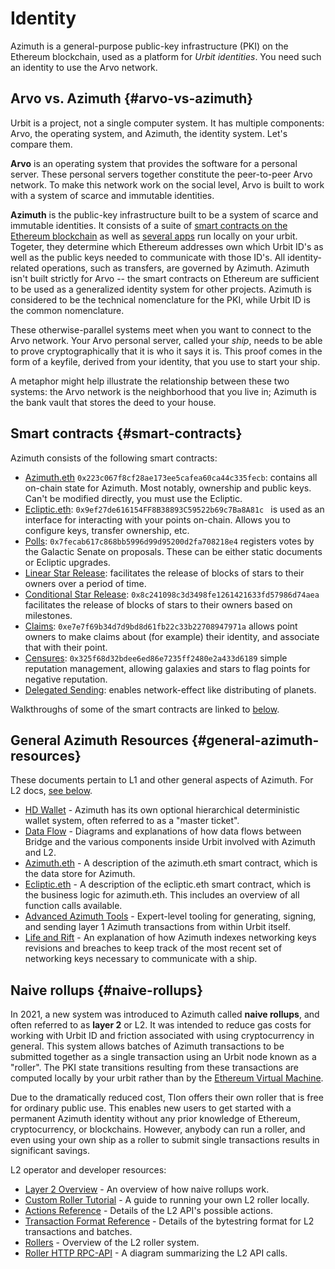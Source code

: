 # Identity

Azimuth is a general-purpose public-key infrastructure (PKI) on the Ethereum blockchain, used as a platform for _Urbit identities_. You need such an identity to use the Arvo network.

## Arvo vs. Azimuth {#arvo-vs-azimuth}

Urbit is a project, not a single computer system. It has multiple components: Arvo, the operating system, and Azimuth, the identity system. Let's compare them.

**Arvo** is an operating system that provides the software for a personal server. These personal servers together constitute the peer-to-peer Arvo network. To make this network work on the social level, Arvo is built to work with a system of scarce and immutable identities.

**Azimuth** is the public-key infrastructure built to be a system of scarce and immutable identities. It consists of a suite of [smart contracts on the Ethereum blockchain](https://github.com/urbit/azimuth) as well as [several apps](concepts/flow.md) run locally on your urbit. Togeter, they determine which Ethereum addresses own which Urbit ID's as well as the public keys needed to communicate with those ID's. All identity-related operations, such as transfers, are governed by Azimuth. Azimuth isn't built strictly for Arvo -- the smart contracts on Ethereum are sufficient to be used as a generalized identity system for other projects. Azimuth is considered to be the technical nomenclature for the PKI, while Urbit ID is the common nomenclature.

These otherwise-parallel systems meet when you want to connect to the Arvo network. Your Arvo personal server, called your _ship_, needs to be able to prove cryptographically that it is who it says it is. This proof comes in the form of a keyfile, derived from your identity, that you use to start your ship.

A metaphor might help illustrate the relationship between these two systems: the Arvo network is the neighborhood that you live in; Azimuth is the bank vault that stores the deed to your house.

## Smart contracts {#smart-contracts}

Azimuth consists of the following smart contracts:

- [Azimuth.eth](https://etherscan.io/address/azimuth.eth) `0x223c067f8cf28ae173ee5cafea60ca44c335fecb`: contains all on-chain state for Azimuth. Most notably, ownership and public keys. Can't be modified directly, you must use the Ecliptic.
- [Ecliptic.eth](https://etherscan.io/address/ecliptic.eth): `0x9ef27de616154FF8B38893C59522b69c7Ba8A81c ` is used as an interface for interacting with your points on-chain. Allows you to configure keys, transfer ownership, etc.
- [Polls](https://etherscan.io/address/0x7fecab617c868bb5996d99d95200d2fa708218e4): `0x7fecab617c868bb5996d99d95200d2fa708218e4` registers votes by the Galactic Senate on proposals. These can be either static documents or Ecliptic upgrades.
- [Linear Star Release](https://etherscan.io/address/0x86cd9cd0992f04231751e3761de45cecea5d1801): facilitates the release of blocks of stars to their owners over a period of time.
- [Conditional Star Release](https://etherscan.io/address/0x8c241098c3d3498fe1261421633fd57986d74aea): `0x8c241098c3d3498fe1261421633fd57986d74aea` facilitates the release of blocks of stars to their owners based on milestones.
- [Claims](https://etherscan.io/address/0xe7e7f69b34d7d9bd8d61fb22c33b22708947971a): `0xe7e7f69b34d7d9bd8d61fb22c33b22708947971a` allows point owners to make claims about (for example) their identity, and associate that with their point.
- [Censures](https://etherscan.io/address/0x325f68d32bdee6ed86e7235ff2480e2a433d6189): `0x325f68d32bdee6ed86e7235ff2480e2a433d6189` simple reputation management, allowing galaxies and stars to flag points for negative reputation.
- [Delegated Sending](https://etherscan.io/address/0xf6b461fe1ad4bd2ce25b23fe0aff2ac19b3dfa76): enables network-effect like distributing of planets.

Walkthroughs of some of the smart contracts are linked to [below](#other).

## General Azimuth Resources {#general-azimuth-resources}

These documents pertain to L1 and other general aspects of Azimuth. For L2 docs, [see below](#naive-rollups).

- [HD Wallet](concepts/hd-wallet.md) - Azimuth has its own optional hierarchical deterministic wallet system, often referred to as a "master ticket".
- [Data Flow](concepts/flow.md) - Diagrams and explanations of how data flows between Bridge and the various components inside Urbit involved with Azimuth and L2.
- [Azimuth.eth](reference/azimuth-eth.md) - A description of the azimuth.eth smart contract, which is the data store for Azimuth.
- [Ecliptic.eth](reference/ecliptic.md) - A description of the ecliptic.eth smart contract, which is the business logic for azimuth.eth. This includes an overview of all function calls available.
- [Advanced Azimuth Tools](guides/advanced-azimuth-tools.md) - Expert-level tooling for generating, signing, and sending layer 1 Azimuth transactions from within Urbit itself.
- [Life and Rift](concepts/life-and-rift.md) - An explanation of how Azimuth indexes networking keys revisions and breaches to keep track of the most recent set of networking keys necessary to communicate with a ship.

## Naive rollups {#naive-rollups}

In 2021, a new system was introduced to Azimuth called **naive rollups**, and often referred to as **layer 2** or L2. It was intended to reduce gas costs for working with Urbit ID and friction associated with using cryptocurrency in general. This system allows batches of Azimuth transactions to be submitted together as a single transaction using an Urbit node known as a "roller". The PKI state transitions resulting from these transactions are computed locally by your urbit rather than by the [Ethereum Virtual Machine](https://ethereum.org/en/developers/docs/evm/).

Due to the dramatically reduced cost, Tlon offers their own roller that is free for ordinary public use. This enables new users to get started with a permanent Azimuth identity without any prior knowledge of Ethereum, cryptocurrency, or blockchains. However, anybody can run a roller, and even using your own ship as a roller to submit single transactions results in significant savings.

L2 operator and developer resources:

- [Layer 2 Overview](concepts/layer2.md) - An overview of how naive rollups work.
- [Custom Roller Tutorial](guides/roller-tutorial.md) - A guide to running your own L2 roller locally.
- [Actions Reference](reference/l2-actions.md) - Details of the L2 API's possible actions.
- [Transaction Format Reference](reference/bytestring.md) - Details of the bytestring format for L2 transactions and batches.
- [Rollers](reference/roller.md) - Overview of the L2 roller system.
- [Roller HTTP RPC-API](reference/roller.md) - A diagram summarizing the L2 API calls.

